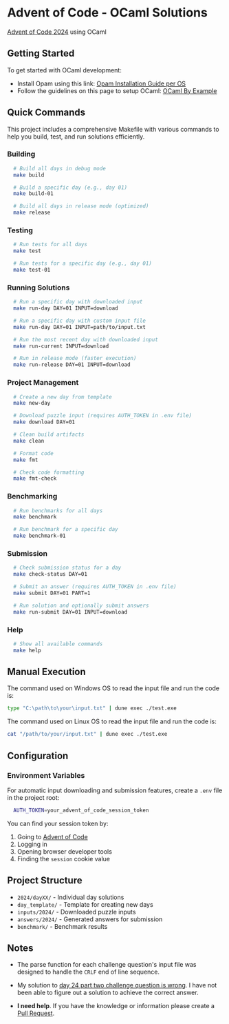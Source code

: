 # Advent of Code - OCaml Solutions

[Advent of Code 2024](https://adventofcode.com/2024) using OCaml

## Getting Started

To get started with OCaml development:

- Install Opam using this link: [Opam Installation Guide per OS](https://opam.ocaml.org/doc/Install.html)
- Follow the guidelines on this page to setup OCaml: [OCaml By Example](https://o1-labs.github.io/ocamlbyexample/basics-opam.html)

## Quick Commands

This project includes a comprehensive Makefile with various commands to help you build, test, and run solutions efficiently.

### Building

```bash
  # Build all days in debug mode
  make build

  # Build a specific day (e.g., day 01)
  make build-01

  # Build all days in release mode (optimized)
  make release
```

### Testing

```bash
  # Run tests for all days
  make test

  # Run tests for a specific day (e.g., day 01)
  make test-01
```

### Running Solutions

```bash
  # Run a specific day with downloaded input
  make run-day DAY=01 INPUT=download

  # Run a specific day with custom input file
  make run-day DAY=01 INPUT=path/to/input.txt

  # Run the most recent day with downloaded input
  make run-current INPUT=download

  # Run in release mode (faster execution)
  make run-release DAY=01 INPUT=download
```

### Project Management

```bash
  # Create a new day from template
  make new-day

  # Download puzzle input (requires AUTH_TOKEN in .env file)
  make download DAY=01

  # Clean build artifacts
  make clean

  # Format code
  make fmt

  # Check code formatting
  make fmt-check
```

### Benchmarking

```bash
  # Run benchmarks for all days
  make benchmark

  # Run benchmark for a specific day
  make benchmark-01
```

### Submission

```bash
  # Check submission status for a day
  make check-status DAY=01

  # Submit an answer (requires AUTH_TOKEN in .env file)
  make submit DAY=01 PART=1

  # Run solution and optionally submit answers
  make run-submit DAY=01 INPUT=download
```

### Help

```bash
  # Show all available commands
  make help
```

## Manual Execution

The command used on Windows OS to read the input file and run the code is:
```bash
type "C:\path\to\your\input.txt" | dune exec ./test.exe
```

The command used on Linux OS to read the input file and run the code is:
```bash
cat "/path/to/your/input.txt" | dune exec ./test.exe
```

## Configuration

### Environment Variables

For automatic input downloading and submission features, create a `.env` file in the project root:

```bash
  AUTH_TOKEN=your_advent_of_code_session_token
```

You can find your session token by:
1. Going to [Advent of Code](https://adventofcode.com/)
2. Logging in
3. Opening browser developer tools
4. Finding the `session` cookie value

## Project Structure

- `2024/dayXX/` - Individual day solutions
- `day_template/` - Template for creating new days
- `inputs/2024/` - Downloaded puzzle inputs
- `answers/2024/` - Generated answers for submission
- `benchmark/` - Benchmark results

## Notes

- The parse function for each challenge question's input file was designed to handle the `CRLF` end of line sequence.

- My solution to [day 24 part two challenge question is wrong](https://github.com/aguluman/advent-of-code-2024-ocaml/issues/1). I have not been able to figure out a solution to achieve the correct answer.

- **I need help**. If you have the knowledge or information please create a [Pull Request](https://github.com/aguluman/advent-of-code-2024-ocaml/pulls).
